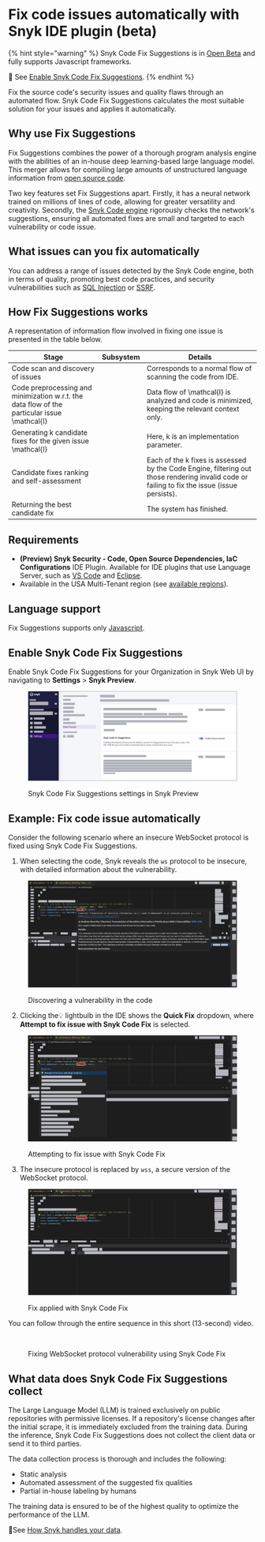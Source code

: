 # Fix code issues automatically with Snyk IDE plugin (beta)

{% hint style="warning" %}
Snyk Code Fix Suggestions is in [Open Beta](../../more-info/snyk-feature-release-process.md) and fully supports Javascript frameworks.

:link: See [Enable Snyk Code Fix Suggestions](fix-code-issues-automatically-with-snyk-ide-plugin-beta.md#enable-snyk-code-fix-suggestions).
{% endhint %}

Fix the source code's security issues and quality flaws through an automated flow. Snyk Code Fix Suggestions calculates the most suitable solution for your issues and applies it automatically.

## Why use Fix Suggestions

Fix Suggestions combines the power of a thorough program analysis engine with the abilities of an in-house deep learning-based large language model. This merger allows for compiling large amounts of unstructured language information from [open source code](fix-code-issues-automatically-with-snyk-ide-plugin-beta.md#what-data-does-snyk-code-fix-suggestions-collect).

Two key features set Fix Suggestions apart. Firstly, it has a neural network trained on millions of lines of code, allowing for greater versatility and creativity. Secondly, the [Snyk Code engine](deployment-options/snyk-code-local-engine/introduction.md) rigorously checks the network's suggestions, ensuring all automated fixes are small and targeted to each vulnerability or code issue.

## What issues can you fix automatically

You can address a range of issues detected by the Snyk Code engine, both in terms of quality, promoting best code practices, and security vulnerabilities such as [SQL Injection](https://snyk.io/learn/sql-injection/) or [SSRF](https://learn.snyk.io/lessons/ssrf-server-side-request-forgery/javascript/).

## How Fix Suggestions works

A representation of information flow involved in fixing one issue is presented in the table below.

<table><thead><tr><th>Stage</th><th data-type="select">Subsystem</th><th>Details</th></tr></thead><tbody><tr><td>Code scan and   discovery of issues</td><td></td><td>Corresponds to a normal flow of scanning the code from IDE.</td></tr><tr><td>Code preprocessing and minimization w.r.t. the data flow of the particular issue <span class="math">\mathcal{I}</span></td><td></td><td>Data flow of <span class="math">\mathcal{I}</span> is analyzed and code is minimized, keeping the relevant context only.</td></tr><tr><td>Generating <span class="math">k</span> candidate fixes for the given issue <span class="math">\mathcal{I}</span></td><td></td><td>Here, <span class="math">k</span> is an implementation parameter.</td></tr><tr><td>Candidate fixes ranking and self-assessment</td><td></td><td>Each of the <span class="math"> k</span> fixes is assessed by the Code Engine, filtering out those rendering invalid code or failing to fix the issue (issue persists).</td></tr><tr><td>Returning the best candidate fix </td><td></td><td>The system has finished.</td></tr></tbody></table>

## Requirements

* **(Preview) Snyk Security - Code, Open Source Dependencies, IaC Configurations** IDE Plugin. Available for IDE plugins that use Language Server, such as [VS Code](https://marketplace.visualstudio.com/items?itemName=snyk-security.snyk-vulnerability-scanner-preview) and [Eclipse](https://marketplace.eclipse.org/content/snyk-security-code%E2%80%8B-open-source%E2%80%8B-iac-configurations).
* Available in the USA Multi-Tenant region (see [available regions](../../more-info/data-residency-at-snyk.md#what-regions-are-available)).

## Language support

Fix Suggestions supports only [Javascript](snyk-code-language-and-framework-support.md#javascript-frameworks).

## Enable Snyk Code Fix Suggestions

Enable Snyk Code Fix Suggestions for your Organization in Snyk Web UI by navigating to **Settings** > **Snyk Preview**.

<figure><img src="../../.gitbook/assets/enable_fix_suggestions_snyk_preview.png" alt="Enabling Snyk Code Fix Suggestions in Snyk Preview."><figcaption><p>Snyk Code Fix Suggestions settings in Snyk Preview</p></figcaption></figure>

## Example: Fix code issue automatically

Consider the following scenario where an insecure WebSocket protocol is fixed using Snyk Code Fix Suggestions.

1. When selecting the code, Snyk reveals the `ws` protocol to be insecure, with detailed information about the vulnerability.&#x20;

<figure><img src="../../.gitbook/assets/fix_suggestions_discovery.png" alt="Discovering a vulnerability in the code."><figcaption><p>Discovering a vulnerability in the code</p></figcaption></figure>

2. Clicking the:bulb: lightbulb in the IDE shows the **Quick Fix** dropdown, where **Attempt to fix issue with Snyk Code Fix** is selected.

<figure><img src="../../.gitbook/assets/fix_suggestions_select_fix.png" alt="Attempting to fix issue with Snyk Code Fix."><figcaption><p>Attempting to fix issue with Snyk Code Fix</p></figcaption></figure>

3. The insecure protocol is replaced by `wss`, a secure version of the WebSocket protocol.

<figure><img src="../../.gitbook/assets/fix_suggestions_fix_applied.png" alt="Fix applied with Snyk Code Fix."><figcaption><p>Fix applied with Snyk Code Fix </p></figcaption></figure>

You can follow through the entire sequence in this short (13-second) video.

<figure><img src="../../.gitbook/assets/fix_suggestions (3).gif" alt=""><figcaption><p>Fixing WebSocket protocol vulnerability using Snyk Code Fix </p></figcaption></figure>

## What data does Snyk Code Fix Suggestions collect

The Large Language Model (LLM) is trained exclusively on public repositories with permissive licenses. If a repository's license changes after the initial scrape, it is immediately excluded from the training data. During the inference, Snyk Code Fix Suggestions does not collect the client data or send it to third parties.

The data collection process is thorough and includes the following:

* Static analysis
* Automated assessment of the suggested fix qualities
* Partial in-house labeling by humans

The training data is ensured to be of the highest quality to optimize the performance of the LLM.

:link:See [How Snyk handles your data](../../more-info/how-snyk-handles-your-data.md).



